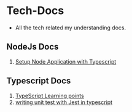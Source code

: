 # Tech-Docs
- All the tech related my understanding docs.


## NodeJs Docs

1) [ Setup Node Application with Typescript ](<Node+TypeScript+Nodemon - Config setup/setup.md>)


## Typescript Docs

1) [ TypeScript Learning points ](<Typescript learning points.txt>)
2) [ writing unit test with Jest in typescript](<TypeScript-Code-UnitTest-with-Jest/Jest_install_guide.md>)
